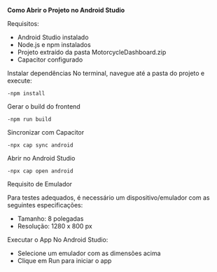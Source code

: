 **Como Abrir o Projeto no Android Studio**

Requisitos:
- Android Studio instalado
- Node.js e npm instalados
- Projeto extraído da pasta MotorcycleDashboard.zip
- Capacitor configurado

Instalar dependências
No terminal, navegue até a pasta do projeto e execute:

    -npm install

Gerar o build do frontend

    -npm run build

Sincronizar com Capacitor

    -npx cap sync android

Abrir no Android Studio

    -npx cap open android

Requisito de Emulador

Para testes adequados, é necessário um dispositivo/emulador com as seguintes especificações:
- Tamanho: 8 polegadas
- Resolução: 1280 x 800 px

Executar o App
No Android Studio:
- Selecione um emulador com as dimensões acima
- Clique em Run para iniciar o app
